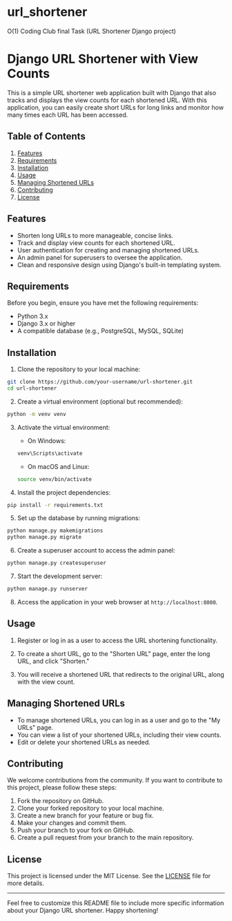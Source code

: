 # url_shortener
O(1) Coding Club final Task (URL Shortener Django project)


# Django URL Shortener with View Counts

This is a simple URL shortener web application built with Django that also tracks and displays the view counts for each shortened URL. With this application, you can easily create short URLs for long links and monitor how many times each URL has been accessed.

## Table of Contents

1. [Features](#features)
2. [Requirements](#requirements)
3. [Installation](#installation)
4. [Usage](#usage)
5. [Managing Shortened URLs](#managing-shortened-urls)
6. [Contributing](#contributing)
7. [License](#license)

## Features

- Shorten long URLs to more manageable, concise links.
- Track and display view counts for each shortened URL.
- User authentication for creating and managing shortened URLs.
- An admin panel for superusers to oversee the application.
- Clean and responsive design using Django's built-in templating system.

## Requirements

Before you begin, ensure you have met the following requirements:

- Python 3.x
- Django 3.x or higher
- A compatible database (e.g., PostgreSQL, MySQL, SQLite)

## Installation

1. Clone the repository to your local machine:

```bash
git clone https://github.com/your-username/url-shortener.git
cd url-shortener
```

2. Create a virtual environment (optional but recommended):

```bash
python -m venv venv
```

3. Activate the virtual environment:

   - On Windows:

   ```bash
   venv\Scripts\activate
   ```

   - On macOS and Linux:

   ```bash
   source venv/bin/activate
   ```

4. Install the project dependencies:

```bash
pip install -r requirements.txt
```

5. Set up the database by running migrations:

```bash
python manage.py makemigrations
python manage.py migrate
```

6. Create a superuser account to access the admin panel:

```bash
python manage.py createsuperuser
```

7. Start the development server:

```bash
python manage.py runserver
```

8. Access the application in your web browser at `http://localhost:8000`.

## Usage

1. Register or log in as a user to access the URL shortening functionality.

2. To create a short URL, go to the "Shorten URL" page, enter the long URL, and click "Shorten."

3. You will receive a shortened URL that redirects to the original URL, along with the view count.

## Managing Shortened URLs

- To manage shortened URLs, you can log in as a user and go to the "My URLs" page.
- You can view a list of your shortened URLs, including their view counts.
- Edit or delete your shortened URLs as needed.

## Contributing

We welcome contributions from the community. If you want to contribute to this project, please follow these steps:

1. Fork the repository on GitHub.
2. Clone your forked repository to your local machine.
3. Create a new branch for your feature or bug fix.
4. Make your changes and commit them.
5. Push your branch to your fork on GitHub.
6. Create a pull request from your branch to the main repository.

## License

This project is licensed under the MIT License. See the [LICENSE](LICENSE) file for more details.

---

Feel free to customize this README file to include more specific information about your Django URL shortener. Happy shortening!
